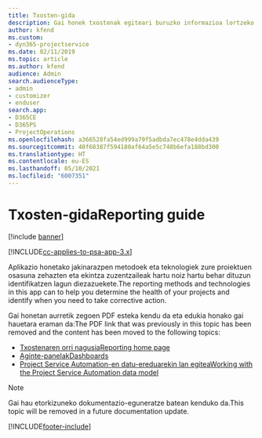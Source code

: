 ```yaml
---
title: Txosten-gida
description: Gai honek txostenak egiteari buruzko informazioa lortzeko estekak eskaintzen ditu.
author: kfend
ms.custom:
- dyn365-projectservice
ms.date: 02/11/2019
ms.topic: article
ms.author: kfend
audience: Admin
search.audienceType:
- admin
- customizer
- enduser
search.app:
- D365CE
- D365PS
- ProjectOperations
ms.openlocfilehash: a366528fa54ed999a79f5adbda7ec478e4dda439
ms.sourcegitcommit: 40f68387f594180af64a5e5c748b6efa188bd300
ms.translationtype: HT
ms.contentlocale: eu-ES
ms.lasthandoff: 05/10/2021
ms.locfileid: "6007351"
---
```

# <a name="reporting-guide"></a><span data-ttu-id="8557c-103">Txosten-gida</span><span class="sxs-lookup"><span data-stu-id="8557c-103">Reporting guide</span></span>

[!include [banner](../../includes/psa-now-project-operations.md)]

[!INCLUDE[cc-applies-to-psa-app-3.x](../../includes/cc-applies-to-psa-app-3x.md)]

<span data-ttu-id="8557c-104">Aplikazio honetako jakinarazpen metodoek eta teknologiek zure proiektuen osasuna zehazten eta ekintza zuzentzaileak hartu noiz hartu behar dituzun identifikatzen lagun diezazuekete.</span><span class="sxs-lookup"><span data-stu-id="8557c-104">The reporting methods and technologies in this app can to help you determine the health of your projects and identify when you need to take corrective action.</span></span> 

<span data-ttu-id="8557c-105">Gai honetan aurretik zegoen PDF esteka kendu da eta edukia honako gai hauetara eraman da:</span><span class="sxs-lookup"><span data-stu-id="8557c-105">The PDF link that was previously in this topic has been removed and the content has been moved to the following topics:</span></span>

- [<span data-ttu-id="8557c-106">Txostenaren orri nagusia</span><span class="sxs-lookup"><span data-stu-id="8557c-106">Reporting home page</span></span>](../reports-reporting-dynamics-365-project-service.md)
- [<span data-ttu-id="8557c-107">Aginte-panelak</span><span class="sxs-lookup"><span data-stu-id="8557c-107">Dashboards</span></span>](../reports-dashboards.md)
- [<span data-ttu-id="8557c-108">Project Service Automation-en datu-ereduarekin lan egitea</span><span class="sxs-lookup"><span data-stu-id="8557c-108">Working with the Project Service Automation data model</span></span>](../reports-working-project-service-data-model.md)

> [!NOTE]
> <span data-ttu-id="8557c-109">Gai hau etorkizuneko dokumentazio-eguneratze batean kenduko da.</span><span class="sxs-lookup"><span data-stu-id="8557c-109">This topic will be removed in a future documentation update.</span></span> 


[!INCLUDE[footer-include](../../includes/footer-banner.md)]